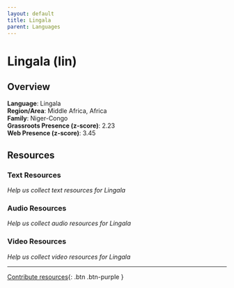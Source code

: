 ```yaml
---
layout: default
title: Lingala
parent: Languages
---
```


# Lingala (lin)

## Overview

**Language**: Lingala  
**Region/Area**: Middle Africa, Africa  
**Family**: Niger-Congo  
**Grassroots Presence (z-score)**: 2.23  
**Web Presence (z-score)**: 3.45  

## Resources

### Text Resources
*Help us collect text resources for Lingala*

### Audio Resources
*Help us collect audio resources for Lingala*

### Video Resources
*Help us collect video resources for Lingala*

---

[Contribute resources](https://forms.office.com/e/1SfLJx3u1r){: .btn .btn-purple }
